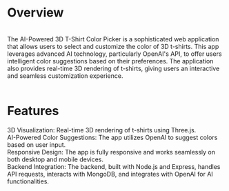 # Overview
<br>
The AI-Powered 3D T-Shirt Color Picker is a sophisticated web application that allows users to select and customize the color of 3D t-shirts. This app leverages advanced AI technology, particularly OpenAI's API, to offer users intelligent color suggestions based on their preferences. The application also provides real-time 3D rendering of t-shirts, giving users an interactive and seamless customization experience.
<br>
<br>

# Features
3D Visualization: Real-time 3D rendering of t-shirts using Three.js.
<br>
AI-Powered Color Suggestions: The app utilizes OpenAI to suggest colors based on user input.
<br>
Responsive Design: The app is fully responsive and works seamlessly on both desktop and mobile devices.
<br>
Backend Integration: The backend, built with Node.js and Express, handles API requests, interacts with MongoDB, and integrates with OpenAI for AI functionalities.
